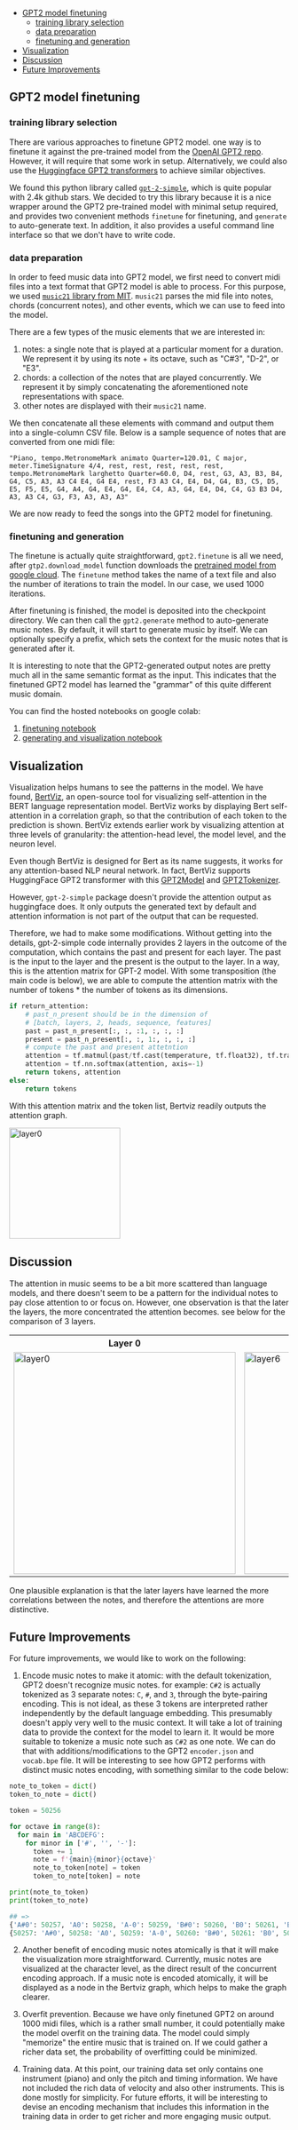 
- [GPT2 model finetuning](#gpt2-model-finetuning)
    - [training library selection](#training-library-selection)
    - [data preparation](#data-preparation)
    - [finetuning and generation](#finetuning-and-generation)
- [Visualization](#visualization)
- [Discussion](#discussion)
- [Future Improvements](#future-improvements)

## GPT2 model finetuning

### training library selection

There are various approaches to finetune GPT2 model. one way is to finetune it against the pre-trained model from the [OpenAI GPT2 repo](https://github.com/openai/gpt-2). However, it will require that some work in setup. Alternatively, we could also use the [Huggingface GPT2 transformers](https://huggingface.co/transformers/model_doc/gpt2.html) to achieve similar objectives. 

We found this python library called [`gpt-2-simple`](https://github.com/minimaxir/gpt-2-simple), which is quite popular with 2.4k github stars. We decided to try this library because it is a nice wrapper around the GPT2 pre-trained model with minimal setup required, and provides two convenient methods `finetune` for finetuning, and `generate` to auto-generate text. In addition, it also provides a useful command line interface so that we don't have to write code.

### data preparation

In order to feed music data into GPT2 model, we first need to convert midi files into a text format that GPT2 model is able to process. For this purpose, we used [`music21` library from MIT](http://web.mit.edu/music21/). `music21` parses the mid file into notes, chords (concurrent notes), and other events, which we can use to feed into the model. 

There are a few types of the music elements that we are interested in: 
1. notes: a single note that is played at a particular moment for a duration. We represent it by using its note + its octave, such as "C#3", "D-2", or "E3". 
2. chords: a collection of the notes that are played concurrently. We represent it by simply concatenating the aforementioned note representations with space.
3. other notes are displayed with their `music21` name. 

We then concatenate all these elements with command and output them into a single-column CSV file. Below is a sample sequence of notes that are converted from one midi file:

```
"Piano, tempo.MetronomeMark animato Quarter=120.01, C major, meter.TimeSignature 4/4, rest, rest, rest, rest, rest, tempo.MetronomeMark larghetto Quarter=60.0, D4, rest, G3, A3, B3, B4, G4, C5, A3, A3 C4 E4, G4 E4, rest, F3 A3 C4, E4, D4, G4, B3, C5, D5, E5, F5, E5, G4, A4, G4, E4, G4, E4, C4, A3, G4, E4, D4, C4, G3 B3 D4, A3, A3 C4, G3, F3, A3, A3, A3"
```

We are now ready to feed the songs into the GPT2 model for finetuning.

### finetuning and generation

The finetune is actually quite straightforward, `gpt2.finetune` is all we need, after `gtp2.download_model` function downloads the [pretrained model from google cloud](https://storage.googleapis.com/gpt-2). The `finetune` method takes the name of a text file and also the number of iterations to train the model. In our case, we used 1000 iterations. 

After finetuning is finished, the model is deposited into the checkpoint directory. We can then call the `gpt2.generate` method to auto-generate music notes. By default, it will start to generate music by itself. We can optionally specify a prefix, which sets the context for the music notes that is generated after it. 

It is interesting to note that the GPT2-generated output notes are pretty much all in the same semantic format as the input. This indicates that the finetuned GPT2 model has learned the "grammar" of this quite different music domain. 

You can find the hosted notebooks on google colab:

1. [finetuning notebook](https://colab.research.google.com/drive/1qhEN4_M43gRNU-zREZV_dse8mp7DK0WM?usp=sharing)
2. [generating and visualization notebook](https://colab.research.google.com/drive/1T-hssOMYS8d8cw4n6ufEAgaiUQlMbe5h?usp=sharing)

## Visualization

Visualization helps humans to see the patterns in the model. We have found, [BertViz](https://github.com/jessevig/bertviz), an open-source tool for visualizing self-attention in the BERT language representation model. BertViz works by displaying Bert self-attention in a correlation graph, so that the contribution of each token to the prediction is shown. BertViz extends earlier work by visualizing attention at three levels of granularity: the attention-head level, the model level, and the neuron level. 

Even though BertViz is designed for Bert as its name suggests, it works for any attention-based NLP neural network. In fact, BertViz supports HuggingFace GPT2 transformer with this [GPT2Model](https://github.com/jessevig/bertviz/blob/master/bertviz/transformers_neuron_view/modeling_gpt2.py) and [GPT2Tokenizer](https://github.com/jessevig/bertviz/blob/master/bertviz/transformers_neuron_view/tokenization_gpt2.py). 

However, `gpt-2-simple` package doesn't provide the attention output as huggingface does. It only outputs the generated text by default and attention information is not part of the output that can be requested.

Therefore, we had to make some modifications. Without getting into the details, gpt-2-simple code internally provides 2 layers in the outcome of the computation, which contains the past and present for each layer. The past is the input to the layer and the present is the output to the layer. In a way, this is the attention matrix for GPT-2 model. With some transposition (the main code is below), we are able to compute the attention matrix with the number of tokens * the number of tokens as its dimensions. 

```python
if return_attention:
    # past_n_present should be in the dimension of
    # [batch, layers, 2, heads, sequence, features]
    past = past_n_present[:, :, :1, :, :, :]
    present = past_n_present[:, :, 1:, :, :, :]
    # compute the past and present attetntion
    attention = tf.matmul(past/tf.cast(temperature, tf.float32), tf.transpose(present, perm=[0, 1, 2, 3, 5, 4]))
    attention = tf.nn.softmax(attention, axis=-1)
    return tokens, attention
else:
    return tokens
```

With this attention matrix and the token list, Bertviz readily outputs the attention graph.

<img src="images/layer0.png" alt="layer0" width="200"/>

## Discussion

The attention in music seems to be a bit more scattered than language models, and there doesn't seem to be a pattern for the individual notes to pay close attention to or focus on. However, one observation is that the later the layers, the more concentrated the attention becomes. see below for the comparison of 3 layers. 

<table>
	<tr>
		<th>
			Layer 0
		</th>
		<th>
			Layer 6
		</th>
		<th>
			Layer 11
		</th>
	</tr>
	<tr>
		<td>
			<img src="images/layer0.png" alt="layer0" height="400"/>
		</td>
		<td>
			<img src="images/layer6.png" alt="layer6" height ="400"/>
		</td>
		<td>
			<img src="images/layer11.png" alt="layer11" height ="400"/>
		</td>
	</tr>
</table>


One plausible explanation is that the later layers have learned the more correlations between the notes, and therefore the attentions are more distinctive.

## Future Improvements

For future improvements, we would like to work on the following:

1. Encode music notes to make it atomic: with the default tokenization, GPT2 doesn't recognize music notes. for example: `C#2` is actually tokenized as 3 separate notes: `C`, `#`, and `3`, through the byte-pairing encoding. This is not ideal, as these 3 tokens are interpreted rather independently by the default language embedding. This presumably doesn't apply very well to the music context. It will take a lot of training data to provide the context for the model to learn it. It would be more suitable to tokenize a music note such as `C#2` as one note. We can do that with additions/modifications to the GPT2 `encoder.json` and `vocab.bpe` file. It will be interesting to see how GPT2 performs with distinct music notes encoding, with something similar to the code below:

```python
note_to_token = dict()
token_to_note = dict()

token = 50256

for octave in range(8):
  for main in 'ABCDEFG':
    for minor in ['#', '', '-']:
      token += 1
      note = f'{main}{minor}{octave}'
      note_to_token[note] = token
      token_to_note[token] = note

print(note_to_token)
print(token_to_note)

## =>
{'A#0': 50257, 'A0': 50258, 'A-0': 50259, 'B#0': 50260, 'B0': 50261, 'B-0': 50262, ...}
{50257: 'A#0', 50258: 'A0', 50259: 'A-0', 50260: 'B#0', 50261: 'B0', 50262: 'B-0', ...}

``` 

2. Another benefit of encoding music notes atomically is that it will make the visualization more straightforward. Currently, music notes are visualized at the character level, as the direct result of the concurrent encoding approach. If a music note is encoded atomically, it will be displayed as a node in the Bertviz graph, which helps to make the graph clearer. 


3. Overfit prevention. Because we have only finetuned GPT2 on around 1000 midi files, which is a rather small number, it could potentially make the model overfit on the training data. The model could simply "memorize" the entire music that is trained on. If we could gather a richer data set, the probability of overfitting could be minimized.

4. Training data. At this point, our training data set only contains one instrument (piano) and only the pitch and timing information. We have not included the rich data of velocity and also other instruments. This is done mostly for simplicity. For future efforts, it will be interesting to devise an encoding mechanism that includes this information in the training data in order to get richer and more engaging music output. 